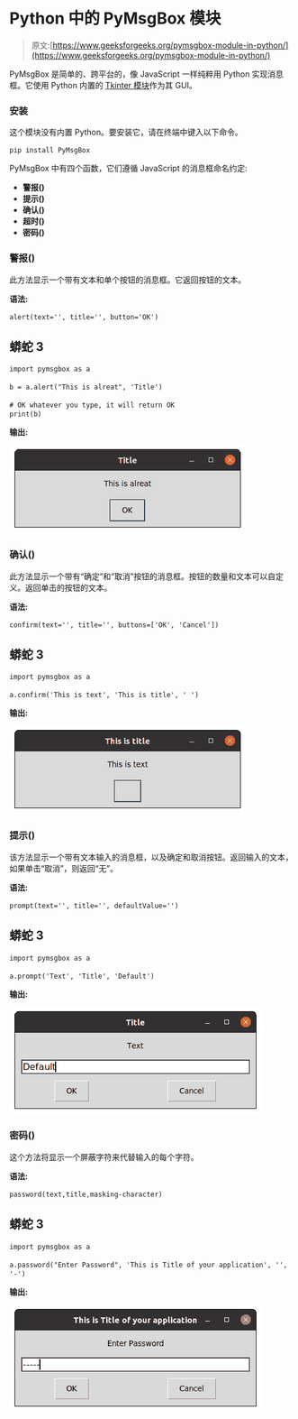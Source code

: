 # Python 中的 PyMsgBox 模块

> 原文:[https://www.geeksforgeeks.org/pymsgbox-module-in-python/](https://www.geeksforgeeks.org/pymsgbox-module-in-python/)

PyMsgBox 是简单的、跨平台的，像 JavaScript 一样纯粹用 Python 实现消息框。它使用 Python 内置的 [Tkinter 模块](https://www.geeksforgeeks.org/python-gui-tkinter/)作为其 GUI。

### **安装**

这个模块没有内置 Python。要安装它，请在终端中键入以下命令。

```
pip install PyMsgBox
```

PyMsgBox 中有四个函数，它们遵循 JavaScript 的消息框命名约定:

*   **警报()**
*   **提示()**
*   **确认()**
*   **超时()**
*   **密码()**

### **警报()**

此方法显示一个带有文本和单个按钮的消息框。它返回按钮的文本。

**语法:**

```
alert(text='', title='', button='OK')
```

## 蟒蛇 3

```
import pymsgbox as a

b = a.alert("This is alreat", 'Title')

# OK whatever you type, it will return OK
print(b)
```

**输出:**

![](img/9aad8e2d1cb46ff269f53362a9c42363.png)

### **确认()**

此方法显示一个带有“确定”和“取消”按钮的消息框。按钮的数量和文本可以自定义。返回单击的按钮的文本。

**语法:**

```
confirm(text='', title='', buttons=['OK', 'Cancel'])
```

## 蟒蛇 3

```
import pymsgbox as a

a.confirm('This is text', 'This is title', ' ')
```

**输出:**

![pymsgbox confirm](img/0e52e9a2d16f7d818c74c757b298be7a.png)

### **提示()**

该方法显示一个带有文本输入的消息框，以及确定和取消按钮。返回输入的文本，如果单击“取消”，则返回“无”。

**语法:**

```
prompt(text='', title='', defaultValue='')
```

## 蟒蛇 3

```
import pymsgbox as a

a.prompt('Text', 'Title', 'Default')
```

**输出:**

![pymsgbox prompt](img/2316899ba0afb652c42f35dc15a50382.png)

### **密码()**

这个方法将显示一个屏蔽字符来代替输入的每个字符。

**语法:**

```
password(text,title,masking-character)
```

## 蟒蛇 3

```
import pymsgbox as a

a.password("Enter Password", 'This is Title of your application', '', '-')
```

**输出:**

![pymsgbox password](img/ade162d1b3ba9708b4995c11ecc6a62c.png)